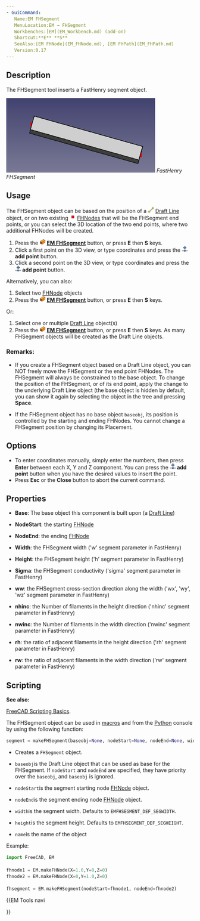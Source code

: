 ```yaml
---
- GuiCommand:
   Name:EM FHSegment
   MenuLocation:EM → FHSegment
   Workbenches:[EM](EM_Workbench.md) (add-on)
   Shortcut:**E** **S**
   SeeAlso:[EM FHNode](EM_FHNode.md), [EM FHPath](EM_FHPath.md)
   Version:0.17
---
```


## Description

The FHSegment tool inserts a FastHenry segment object. 

![](images/EM_FHSegment_Example.png )  *FastHenry FHSegment*

## Usage

The FHSegment object can be based on the position of a <img alt="" src=images/Draft_Line.svg  style="width:16px;"> [Draft Line](Draft_Line.md) object, or on two existing <img alt="" src=images/EM_FHNode.svg  style="width:16px;"> [FHNodes](EM_FHNode.md) that will be the FHSegment end points, or you can select the 3D location of the two end points, where two additional FHNodes will be created.

1.  Press the **<img src="images/EM_FHSegment.svg" width=16px> [EM FHSegment](EM_FHSegment.md)** button, or press **E** then **S** keys.
2.  Click a first point on the 3D view, or type coordinates and press the **<img src="images/Draft_AddPoint.svg" width=16px> add point** button.
3.  Click a second point on the 3D view, or type coordinates and press the **<img src="images/Draft_AddPoint.svg" width=16px> add point** button.

Alternatively, you can also:

1.  Select two [FHNode](EM_FHNode.md) objects
2.  Press the **<img src="images/EM_FHSegment.svg" width=16px> [EM FHSegment](EM_FHSegment.md)** button, or press **E** then **S** keys.

Or:

1.  Select one or multiple [Draft Line](Draft_Line.md) object(s)
2.  Press the **<img src="images/EM_FHSegment.svg" width=16px> [EM FHSegment](EM_FHSegment.md)** button, or press **E** then **S** keys. As many FHSegment objects will be created as the Draft Line objects.

### Remarks:

-   If you create a FHSegment object based on a Draft Line object, you can NOT freely move the FHSegment or the end point FHNodes. The FHSegment will always be constrained to the base object. To change the position of the FHSegment, or of its end point, apply the change to the underlying Draft Line object (the base object is hidden by default, you can show it again by selecting the object in the tree and pressing **Space**.

-   If the FHSegment object has no base object `baseobj`, its position is controlled by the starting and ending FHNodes. You cannot change a FHSegment position by changing its Placement.

## Options

-   To enter coordinates manually, simply enter the numbers, then press **Enter** between each X, Y and Z component. You can press the **<img src="images/Draft_AddPoint.svg" width=16px> add point** button when you have the desired values to insert the point.
-   Press **Esc** or the **Close** button to abort the current command.

## Properties

-    **Base**: The base object this component is built upon (a [Draft Line](Draft_Line.md))

-    **NodeStart**: the starting [FHNode](EM_FHNode.md)

-    **NodeEnd**: the ending [FHNode](EM_FHNode.md)

-    **Width**: the FHSegment width (\'w\' segment parameter in FastHenry)

-    **Height**: the FHSegment height (\'h\' segment parameter in FastHenry)

-    **Sigma**: the FHSegment conductivity (\'sigma\' segment parameter in FastHenry)

-    **ww**: the FHSegment cross-section direction along the width (\'wx\', \'wy\', \'wz\' segment parameter in FastHenry)

-    **nhinc**: the Number of filaments in the height direction (\'nhinc\' segment parameter in FastHenry)

-    **nwinc**: the Number of filaments in the width direction (\'nwinc\' segment parameter in FastHenry)

-    **rh**: the ratio of adjacent filaments in the height direction (\'rh\' segment parameter in FastHenry)

-    **rw**: the ratio of adjacent filaments in the width direction (\'rw\' segment parameter in FastHenry)

## Scripting


**See also:**

[FreeCAD Scripting Basics](FreeCAD_Scripting_Basics.md).

The FHSegment object can be used in [macros](macros.md) and from the [Python](Python.md) console by using the following function:  
```python
segment = makeFHSegment(baseobj=None, nodeStart=None, nodeEnd=None, width=None, height=None, name='FHSegment')
```

-   Creates a `FHSegment` object.

-    `baseobj`is the Draft Line object that can be used as base for the FHSegment. If `nodeStart` and `nodeEnd` are specified, they have priority over the `baseobj`, and `baseobj` is ignored.

-    `nodeStart`is the segment starting node [FHNode](EM_FHNode.md) object.

-    `nodeEnd`is the segment ending node [FHNode](EM_FHNode.md) object.

-    `width`is the segment width. Defaults to `EMFHSEGMENT_DEF_SEGWIDTH`.

-    `height`is the segment height. Defaults to `EMFHSEGMENT_DEF_SEGHEIGHT`.

-    `name`is the name of the object

Example:  
```python
import FreeCAD, EM

fhnode1 = EM.makeFHNode(X=1.0,Y=0,Z=0)
fhnode2 = EM.makeFHNode(X=0,Y=1.0,Z=0)

fhsegment = EM.makeFHSegment(nodeStart=fhnode1, nodeEnd=fhnode2)
```


{{EM Tools navi

}}  
